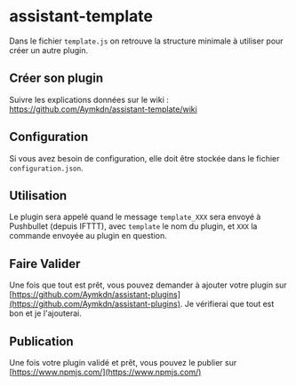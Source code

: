 # assistant-template

Dans le fichier `template.js` on retrouve la structure minimale à utiliser pour créer un autre plugin.

## Créer son plugin

Suivre les explications données sur le wiki : https://github.com/Aymkdn/assistant-template/wiki

## Configuration

Si vous avez besoin de configuration, elle doit être stockée dans le fichier `configuration.json`.

## Utilisation

Le plugin sera appelé quand le message `template_XXX` sera envoyé à Pushbullet (depuis IFTTT), avec `template` le nom du plugin, et `XXX` la commande envoyée au plugin en question.

## Faire Valider

Une fois que tout est prêt, vous pouvez demander à ajouter votre plugin sur [https://github.com/Aymkdn/assistant-plugins](https://github.com/Aymkdn/assistant-plugins). Je vérifierai que tout est bon et je l'ajouterai.

## Publication

Une fois votre plugin validé et prêt, vous pouvez le publier sur [https://www.npmjs.com/](https://www.npmjs.com/)
